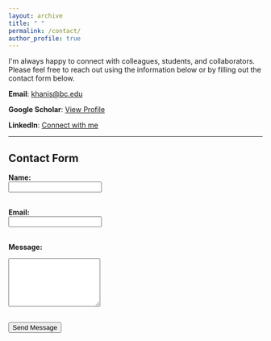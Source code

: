 ```yaml
---
layout: archive
title: " "
permalink: /contact/
author_profile: true
---
```


I'm always happy to connect with colleagues, students, and collaborators. Please feel free to reach out using the information below or by filling out the contact form below.

**Email**: [khanis@bc.edu](mailto:khanis@bc.edu)

**Google Scholar**: [View Profile]([https://scholar.google.com/citations?user=0c2asYoAAAAJ&hl=en](https://scholar.google.com/citations?view_op=list_works&hl=en&hl=en&user=KOvMEfIAAAAJ))  

**LinkedIn**: [Connect with me](linkedin.com/in/saber-khani-99825722a)

---

## Contact Form

<form action="https://formspree.io/f/xeozakdn" method="POST">
  <label for="name"><strong>Name:</strong></label><br>
  <input type="text" id="name" name="name" required><br><br>

  <label for="email"><strong>Email:</strong></label><br>
  <input type="email" id="email" name="email" required><br><br>

  <label for="message"><strong>Message:</strong></label><br>
  <textarea id="message" name="message" rows="6" required></textarea><br><br>

  <button type="submit">Send Message</button>
</form>

